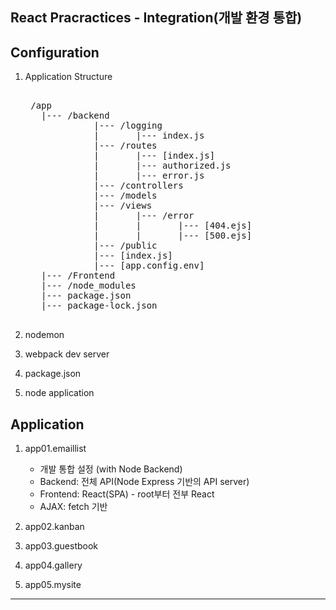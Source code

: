 ## React Pracractices - Integration(개발 환경 통합)

## Configuration
1. Application Structure

    <pre>   
    /app
      |--- /backend
                |--- /logging
                |       |--- index.js 
                |--- /routes
                |       |--- [index.js]
                |       |--- authorized.js
                |       |--- error.js
                |--- /controllers
                |--- /models                
                |--- /views
                |       |--- /error
                |       |       |--- [404.ejs]
                |       |       |--- [500.ejs]
                |--- /public
                |--- [index.js] 
                |--- [app.config.env]                
      |--- /Frontend
      |--- /node_modules
      |--- package.json
      |--- package-lock.json
    </pre>

2. nodemon
3. webpack dev server
4. package.json
5. node application

## Application
1. app01.emaillist
    - 개발 통합 설정 (with Node Backend)
    - Backend: 전체 API(Node Express 기반의 API server)
    - Frontend: React(SPA) - root부터 전부 React
    - AJAX: fetch 기반

2. app02.kanban
3. app03.guestbook
4. app04.gallery
5. app05.mysite
---  